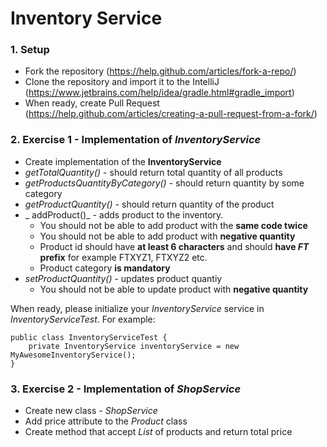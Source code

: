# Inventory Service

### 1. Setup
* Fork the repository (https://help.github.com/articles/fork-a-repo/)
* Clone the repository and import it to the IntelliJ (https://www.jetbrains.com/help/idea/gradle.html#gradle_import)
* When ready, create Pull Request (https://help.github.com/articles/creating-a-pull-request-from-a-fork/)

### 2. Exercise 1 - Implementation of _InventoryService_

* Create implementation of the __InventoryService__
* _getTotalQuantity()_ - should return total quantity of all products
* _getProductsQuantityByCategory()_ - should return quantity by some category
* _getProductQuantity()_ - should return quantity of the product
* _ addProduct()_ - adds product to the inventory.
    * You should not be able to add product with the **same code twice**
	* You should not be able to add product with **negative quantity**
	* Product id should have **at least 6 characters** and should **have _FT_ prefix** for example FTXYZ1, FTXYZ2 etc.
	* Product category **is mandatory**
* _setProductQuantity()_ - updates product quantiy
	* You should not be able to update product with **negative quantity**

When ready, please initialize your _InventoryService_ service in _InventoryServiceTest_. For example:

    public class InventoryServiceTest {
        private InventoryService inventoryService = new MyAwesomeInventoryService();
    }

### 3. Exercise 2 - Implementation of _ShopService_

* Create new class - _ShopService_
* Add price attribute to the _Product_ class
* Create method that accept _List_ of products and return total price
